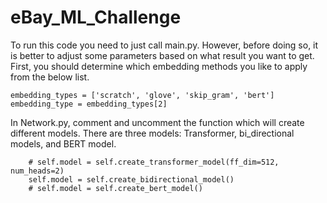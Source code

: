 # eBay_ML_Challenge
To run this code you need to just call main.py. However, before doing so, it is better to adjust some parameters based on what result you want to get. 
First, you should determine which embedding methods you like to apply from the below list. 

    embedding_types = ['scratch', 'glove', 'skip_gram', 'bert']
    embedding_type = embedding_types[2]

In Network.py, comment and uncomment the function which will create different models. There are three models: Transformer, bi_directional models, and BERT model. 

        # self.model = self.create_transformer_model(ff_dim=512, num_heads=2)
        self.model = self.create_bidirectional_model()
        # self.model = self.create_bert_model()
